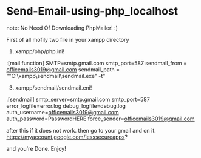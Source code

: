 # Send-Email-using-php_localhost
note: No Need Of Downloading PhpMailer! :)

First of all mofily two file in your xampp directory

1. xampp/php/php.ini! 

:[mail function]
SMTP=smtp.gmail.com
smtp_port=587
sendmail_from = officemails3019@gmail.com
sendmail_path = "\"C:\xampp\sendmail\sendmail.exe\" -t"

3. xampp/sendmail/sendmail.eni!

:[sendmail]
smtp_server=smtp.gmail.com
smtp_port=587
error_logfile=error.log
debug_logfile=debug.log
auth_username=officemails3019@gmail.com
auth_password=PasswordHERE
force_sender=officemails3019@gmail.com

after this if it does not work. then go to your gmail and on it. https://myaccount.google.com/lesssecureapps?

and you're Done. 
Enjoy!
